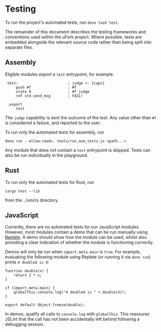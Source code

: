 # Testing

To run the project's automated tests, run `deno task test`.

The remainder of this document describes the testing frameworks and conventions
used within the uFork project. Where possible, tests are embedded alongside the
relevant source code rather than being split into separate files.

## Assembly

Eligible modules export a `test` entrypoint, for example:

     test:                       ; judge <- {caps}
         push #f                 ; #f
         state 0                 ; #f judge
         ref std.send_msg        ; FAIL!

     .export
         test

The `judge` capability is sent the outcome of the test. Any value other than
`#t` is considered a failure, and reported to the user.

To run only the automated tests for assembly, run

    deno run --allow-read=. tools/run_asm_tests.js <path...>

Any module that does not contain a `test` entrypoint is skipped. Tests can also
be run individually in the playground.

## Rust

To run only the automated tests for Rust, run

    cargo test --lib

from the ../vm/rs directory.

## JavaScript

Currently, there are no automated tests for our JavaScript modules. However,
most modules contain a demo that can be run manually using
[Replete](https://github.com/jamesdiacono/Replete). A demo should show how the
module can be used, whilst also providing a clear indication of whether the
module is functioning correctly.

Demos will only be run when `import.meta.main` is `true`. For example,
evaluating the following module using Replete (or running it via `deno run`)
prints `4 doubled is 8`:

    function double(x) {
        return 2 * x;
    }

    if (import.meta.main) {
        globalThis.console.log("4 doubled is " + double(4));
    }

    export default Object.freeze(double);

In demos, qualify all calls to `console.log` with `globalThis`. This reassures
JSLint that the call has not been accidentally left behind following a debugging
session.
